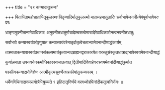 +++
title = "२९ कन्यादातुक्रमः"

+++
पितापितामहोभ्रातापितृकुलस्थः पितृव्यादिर्मातृकुलस्थो मातामहमातुलादिः सर्वाभावेजननीत्येवंपूर्वाभावेपरः परः

भ्रातृणामुपनीतानामेवाधिकारः अनुपनीतभ्रातुर्मात्रादेश्चसत्वेमात्रादेरेवाधिकारोनत्वनपनीतभ्रातुः

सर्वाभावे कन्यास्वयंवरंवृणुयात कन्यास्वयंवरेमातृर्दातृत्वेचताभ्यामेवनान्दीश्राद्धंकार्यम्

तत्रमाताकन्यावास्वयंप्रधानसंकल्पमात्रंकृत्वान्यदब्राह्मनद्वराकारयेत वरस्तुसंस्कृतभ्रात्राद्यभावेस्वयमेवनान्दीश्राद्धं

कुर्यान्नमाता उपनयनेनकर्माधिकारस्यजातत्वात् द्वितीयादिविवाहेवरःस्वयमेवनांदीश्राद्धंकुर्यात

परकीयकन्यादानेविशेषः आत्मीकृत्यसुवर्णेनपरकीयांतुकन्यकाम् ।

धर्मेणविधिनादानमसगोत्रेपियुज्यते १ इतिदातृनिर्णये वरवध्वोरपिनांदीकतृत्वनिर्णयः ॥
